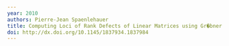 ```yaml
---
year: 2010
authors: Pierre-Jean Spaenlehauer
title: Computing Loci of Rank Defects of Linear Matrices using Gr�bner Bases and Applications to Cryptology
doi: http://dx.doi.org/10.1145/1837934.1837984
---
```

